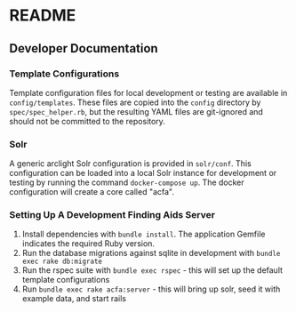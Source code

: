 # README

## Developer Documentation
### Template Configurations
Template configuration files for local development or testing are available
in `config/templates`. These files are copied into the `config` directory by
`spec/spec_helper.rb`, but the resulting YAML files are git-ignored and should
not be committed to the repository.

### Solr
A generic arclight Solr configuration is provided in `solr/conf`. This
configuration can be loaded into a local Solr instance for development or
testing by running the command `docker-compose up`. The docker configuration
will create a core called "acfa".

### Setting Up A Development Finding Aids Server
1. Install dependencies with `bundle install`. The application Gemfile indicates the required Ruby version.
2. Run the database migrations against sqlite in development with `bundle exec rake db:migrate`
3. Run the rspec suite with `bundle exec rspec` - this will set up the default template configurations
4. Run `bundle exec rake acfa:server` - this will bring up solr, seed it with example data, and start rails
